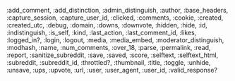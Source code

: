  :add_comment, 
 :add_distinction, 
 :admin_distinguish, 
 :author, 
 :base_headers, 
 :capture_session, 
 :capture_user_id, 
 :clicked, 
 :comments, 
 :cookie, 
 :created, 
 :created_utc, 
 :debug, 
 :domain, 
 :downs, 
 :downvote, 
 :hidden, 
 :hide, 
 :id, 
 :indistinguish, 
 :is_self, 
 :kind, 
 :last_action, 
 :last_comment_id, 
 :likes, 
 :logged_in?, 
 :login, 
 :logout, 
 :media, 
 :media_embed, 
 :moderator_distinguish, 
 :modhash, 
 :name, 
 :num_comments, 
 :over_18, 
 :parse, 
 :permalink, 
 :read, 
 :report, 
 :sanitize_subreddit, 
 :save, 
 :saved, 
 :score, 
 :selftext, 
 :selftext_html, 
 :subreddit, 
 :subreddit_id, 
 :throttled?, 
 :thumbnail, 
 :title, 
 :toggle, 
 :unhide, 
 :unsave, 
 :ups, 
 :upvote, 
 :url, 
 :user, 
 :user_agent, 
 :user_id,
 :valid_response?